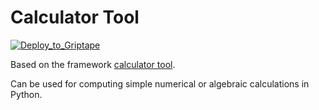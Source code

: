 # Calculator Tool

[![Deploy_to_Griptape](https://github.com/griptape-ai/griptape-cloud/assets/2302515/4fd57873-5c93-44a8-8fa3-ac1bf7d73bcc)](https://cloud.griptape.ai/tools/create/calculator)

Based on the framework [calculator tool](https://github.com/griptape-ai/griptape/blob/main/griptape/tools/calculator/tool.py).

Can be used for computing simple numerical or algebraic calculations in Python.
